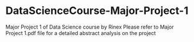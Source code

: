 # DataScienceCourse-Major-Project-1
Major Project 1 of Data Science course by Rinex
Please refer to Major Project 1.pdf file for a detailed abstract analysis on the project
